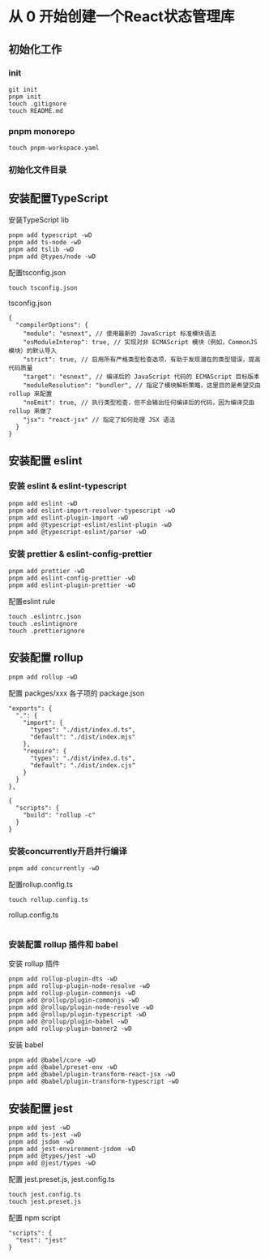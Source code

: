 # 从 0 开始创建一个React状态管理库
## 初始化工作

### init
```shell
git init
pnpm init
touch .gitignore
touch README.md
```

### pnpm monorepo
```shell
touch pnpm-workspace.yaml
``` 

### 初始化文件目录

## 安装配置TypeScript
安装TypeScript lib
```shell
pnpm add typescript -wD
pnpm add ts-node -wD
pnpm add tslib -wD
pnpm add @types/node -wD
```

配置tsconfig.json
```shell
touch tsconfig.json
```

tsconfig.json
```json5
{
  "compilerOptions": {
    "module": "esnext", // 使用最新的 JavaScript 标准模块语法
    "esModuleInterop": true, // 实现对非 ECMAScript 模块（例如，CommonJS 模块）的默认导入
    "strict": true, // 启用所有严格类型检查选项，有助于发现潜在的类型错误，提高代码质量
    "target": "esnext", // 编译后的 JavaScript 代码的 ECMAScript 目标版本
    "moduleResolution": "bundler", // 指定了模块解析策略，这里目的是希望交由 rollup 来配置
    "noEmit": true, // 执行类型检查，但不会输出任何编译后的代码，因为编译交由 rollup 来做了
    "jsx": "react-jsx" // 指定了如何处理 JSX 语法
  }
}
```

## 安装配置 eslint
### 安装 eslint & eslint-typescript
```shell
pnpm add eslint -wD 
pnpm add eslint-import-resolver-typescript -wD 
pnpm add eslint-plugin-import -wD
pnpm add @typescript-eslint/eslint-plugin -wD
pnpm add @typescript-eslint/parser -wD
```

### 安装 prettier & eslint-config-prettier
```shell
pnpm add prettier -wD
pnpm add eslint-config-prettier -wD
pnpm add eslint-plugin-prettier -wD
```

配置eslint rule
```shell
touch .eslintrc.json
touch .eslintignore
touch .prettierignore
```

## 安装配置 rollup
```shell
pnpm add rollup -wD
```

配置 packges/xxx 各子项的 package.json
```json5
"exports": {
  ".": {
    "import": {
      "types": "./dist/index.d.ts",
      "default": "./dist/index.mjs"
    },
    "require": {
      "types": "./dist/index.d.ts",
      "default": "./dist/index.cjs"
    }
  }
},
```
```json5
{
  "scripts": {
    "build": "rollup -c"
  }
}
```

### 安装concurrently开启并行编译
```shell
pnpm add concurrently -wD
```

配置rollup.config.ts
```shell
touch rollup.config.ts
```
rollup.config.ts
```typescript
```

### 安装配置 rollup 插件和 babel
安装 rollup 插件
```shell
pnpm add rollup-plugin-dts -wD
pnpm add rollup-plugin-node-resolve -wD
pnpm add rollup-plugin-commonjs -wD
pnpm add @rollup/plugin-commonjs -wD
pnpm add @rollup/plugin-node-resolve -wD
pnpm add @rollup/plugin-typescript -wD
pnpm add @rollup/plugin-babel -wD
pnpm add rollup-plugin-banner2 -wD
```
安装 babel
```shell
pnpm add @babel/core -wD
pnpm add @babel/preset-env -wD
pnpm add @babel/plugin-transform-react-jsx -wD
pnpm add @babel/plugin-transform-typescript -wD
```

## 安装配置 jest
```shell
pnpm add jest -wD
pnpm add ts-jest -wD
pnpm add jsdom -wD
pnpm add jest-environment-jsdom -wD
pnpm add @types/jest -wD
pnpm add @jest/types -wD
```

配置 jest.preset.js, jest.config.ts
```shell
touch jest.config.ts
touch jest.preset.js
``` 

配置 npm script
```json5
"scripts": {
  "test": "jest"
}
```